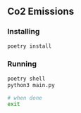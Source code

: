 ## Co2 Emissions

### Installing

```bash
poetry install
```

### Running

```bash
poetry shell
python3 main.py

# when done
exit
```
